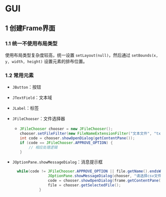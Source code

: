 # GUI

## 1 创建Frame界面

### 1.1 统一不使用布局类型

使用布局类型复杂度较高，统一设置 `setLayout(null)`，然后通过 `setBounds(x, y, width, height)`
设置元素的排布位置。

### 1.2 常用元素

- `JButton`：按钮

- `JTextField`：文本域

- `JLabel`：标签

- `JFileChooser`：文件选择器
  - ```java
    JFileChooser chooser = new JFileChooser();
    chooser.setFileFilter(new FileNameExtensionFilter("文本文件", "txt"));
    int code = chooser.showOpenDialog(getContentPane());
    if (code == JFileChooser.APPROVE_OPTION) {
        // 相应处理逻辑
    }
  
- `JOptionPane.showMessageDialog`：消息提示框

  ```java
  	while(code != JFileChooser.APPROVE_OPTION || file.getName().endsWith("csv")) {
                  JOptionPane.showMessageDialog(chooser, "请选择csv文件", "文件类型错误", JOptionPane.ERROR_MESSAGE);
                  code = chooser.showOpenDialog(frame.getContentPane());
                  file = chooser.getSelectedFile();
              }
  ```

  
